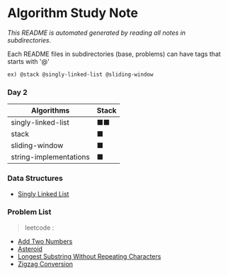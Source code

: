 
# Algorithm Study Note  

_This README is automated generated by reading all notes in subdirectories._  

Each README files in subdirectories (base, problems) can have tags that starts with '@'  
```
ex) @stack @singly-linked-list @sliding-window  
```

### Day 2  
| Algorithms |      Stack      |
|-----------|------------------|
| singly-linked-list | ■■ |
| stack | ■ |
| sliding-window | ■ |
| string-implementations | ■ |

### Data Structures
- [Singly Linked List](https://github.com/greyfolk99/algorithm/tree/main/base/singly-linked-list)


### Problem List  
> leetcode :
  - [Add Two Numbers](https://github.com/greyfolk99/algorithm/tree/main/problems/leetcode/Add%20Two%20Numbers)
  - [Asteroid](https://github.com/greyfolk99/algorithm/tree/main/problems/leetcode/Asteroid)
  - [Longest Substring Without Repeating Characters](https://github.com/greyfolk99/algorithm/tree/main/problems/leetcode/Longest%20Substring%20Without%20Repeating%20Characters)
  - [Zigzag Conversion](https://github.com/greyfolk99/algorithm/tree/main/problems/leetcode/Zigzag%20Conversion)
  
